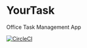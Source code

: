 # YourTask
Office Task Management App

[![CircleCI](https://circleci.com/gh/MindInitiatives/YourTask.svg?style=shield)](https://circleci.com/gh/MindInitiatives/YourTask)
